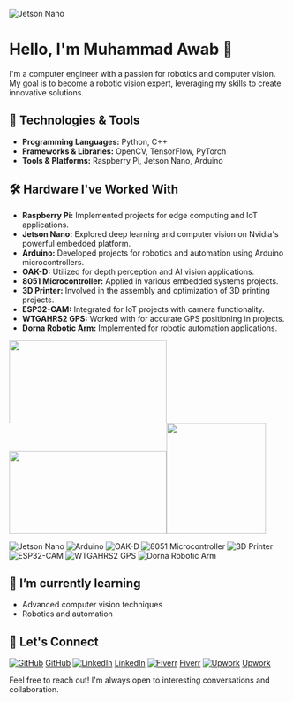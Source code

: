 ![Jetson Nano](https://media.licdn.com/dms/image/D4D16AQFUJP7Ee4UnYw/profile-displaybackgroundimage-shrink_350_1400/0/1696527459085?e=1705536000&v=beta&t=6kAeSNGy_PcHnaX7DiJ4wJ_NVUcjQrVqr1kypj8ezWw)

# Hello, I'm Muhammad Awab 👋

I'm a computer engineer with a passion for robotics and computer vision. My goal is to become a robotic vision expert, leveraging my skills to create innovative solutions.

## 🔧 Technologies & Tools

- **Programming Languages:** Python, C++
- **Frameworks & Libraries:** OpenCV, TensorFlow, PyTorch
- **Tools & Platforms:** Raspberry Pi, Jetson Nano, Arduino

## 🛠️ Hardware I've Worked With

- **Raspberry Pi:** Implemented projects for edge computing and IoT applications.
- **Jetson Nano:** Explored deep learning and computer vision on Nvidia's powerful embedded platform.
- **Arduino:** Developed projects for robotics and automation using Arduino microcontrollers.
- **OAK-D:** Utilized for depth perception and AI vision applications.
- **8051 Microcontroller:** Applied in various embedded systems projects.
- **3D Printer:** Involved in the assembly and optimization of 3D printing projects.
- **ESP32-CAM:** Integrated for IoT projects with camera functionality.
- **WTGAHRS2 GPS:** Worked with for accurate GPS positioning in projects.
- **Dorna Robotic Arm:** Implemented for robotic automation applications.


<img src="https://www.nvidia.com/content/dam/en-zz/Solutions/intelligent-machines/jetson-nano/education-projects/nvidia-jetson-nano-og-100_.jpg" height="150" width="285"/><img src="https://www.zdnet.com/a/img/resize/2f3709d5d1474a5d20d535a9cf6174198a2368d1/2021/06/11/a419ab3e-428b-40fa-b554-02a18831fce3/raspberry-pi-4-model-b-header.jpg?auto=webp&fit=crop&height=675&width=1200" height="150" width="285"/><img src="https://www.mybotshop.de/media/image/product/5263/lg/luxonis-depthai-oak-d-lux-d.jpg" height="200" width="180"/>

![Jetson Nano](https://img.shields.io/badge/Jetson_Nano-2GB-green?logo=Nvidia)
![Arduino](https://img.shields.io/badge/Arduino-Uno-blue?logo=Arduino)
![OAK-D](https://img.shields.io/badge/OAK--D-Depth--AI-yellow?logo=OpenCV)
![8051 Microcontroller](https://img.shields.io/badge/8051_Microcontroller-Embedded-red?logo=Microchip)
![3D Printer](https://img.shields.io/badge/3D_Printer-Assembly-white?logo=Prusa)
![ESP32-CAM](https://img.shields.io/badge/ESP32_CAM-IoT-blueviolet?logo=Espressif)
![WTGAHRS2 GPS](https://img.shields.io/badge/WTGAHRS2_GPS-GPS-brightgreen?logo=Adafruit)
![Dorna Robotic Arm](https://img.shields.io/badge/Dorna_Robotic_Arm-Automation-lightgrey?logo=Robot)

<!--

## 🚀 Projects

- [Number Plate Recognition on the Edge](Link to Project): I recently solved the challenge of deploying a number plate recognition system on the edge. This allows organizations to use affordable hardware and deploy in remote areas with limited or slow internet connectivity.
-->
## 🌱 I’m currently learning

- Advanced computer vision techniques
- Robotics and automation

## 💬 Let's Connect

[![GitHub](https://img.icons8.com/ios-glyphs/30/000000/github.png)](https://github.com/YourUsername) [GitHub](https://github.com/YourUsername)
[![LinkedIn](https://img.icons8.com/ios-glyphs/30/000000/linkedin.png)](https://www.linkedin.com/in/yourprofile/) [LinkedIn](https://www.linkedin.com/in/yourprofile/)
[![Fiverr](https://img.icons8.com/ios-glyphs/30/000000/fiverr.png)](https://www.fiverr.com/yourusername) [Fiverr](https://www.fiverr.com/yourusername)
[![Upwork](https://img.icons8.com/ios-glyphs/30/000000/upwork.png)](https://www.upwork.com/freelancer/yourusername) [Upwork](https://www.upwork.com/freelancer/yourusername)

Feel free to reach out! I'm always open to interesting conversations and collaboration.

<!--
Here, you can add any additional sections or information you find relevant. For example, you can include your education, work experience, or any certifications you have earned.
-->
